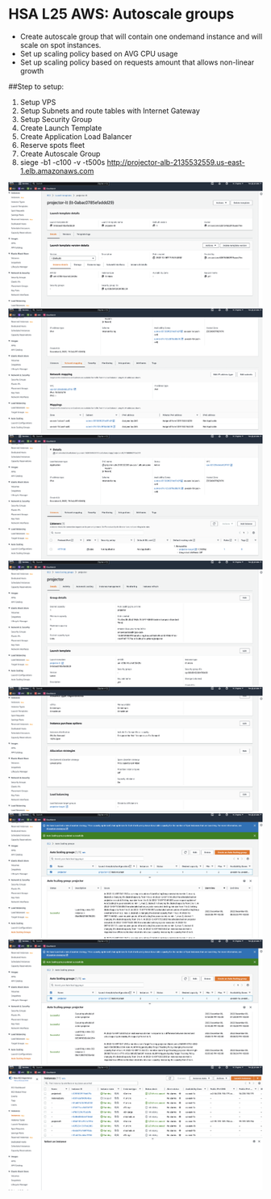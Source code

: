 # HSA L25 AWS: Autoscale groups

 - Create autoscale group that will contain one ondemand instance and will scale on spot instances.
 - Set up scaling policy based on AVG CPU usage
 - Set up scaling policy based on requests amount that allows non-linear growth

 
##Step to setup:

1. Setup VPS
2. Setup Subnets and route tables with Internet Gateway
3. Setup Security Group
4. Create Launch Template
5. Create Application Load Balancer
6. Reserve spots fleet
7. Create Autoscale Group
8. siege -b1  -c100  -v -t500s http://projector-alb-2135532559.us-east-1.elb.amazonaws.com

![EC2 and Load Balancer](./screenshots/launch-template.png )
![EC2 and Load Balancer](./screenshots/load-balancer_network.png )
![EC2 and Load Balancer](./screenshots/load-balancer_listener.png )
![EC2 and Load Balancer](./screenshots/autoscale-group.png )
![EC2 and Load Balancer](./screenshots/autoscale-group_spot.png )
![EC2 and Load Balancer](./screenshots/autoscale-log.png )
![EC2 and Load Balancer](./screenshots/autoscale-log_2.png )
![EC2 and Load Balancer](./screenshots/instances.png )
